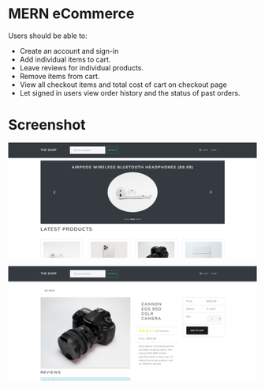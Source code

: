 
# MERN eCommerce

Users should be able to:
- Create an account and sign-in
- Add individual items to cart.
- Leave reviews for individual products.
- Remove items from cart.
- View all checkout items and total cost of cart on checkout page
- Let signed in users view order history and the status of past orders.

# Screenshot

![Home](frontend/src/assets/Screen-Shot-DT-home-admin.png)

![Product](frontend/src/assets/Screen-Shot-DT-product-page.png)






